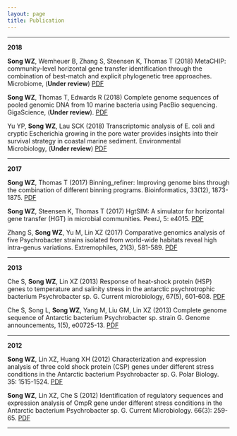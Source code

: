 ```yaml
---
layout: page
title: Publication
---
```


___


**2018**

**Song WZ**, Wemheuer B, Zhang S, Steensen K, Thomas T (2018) MetaCHIP: community-level horizontal gene transfer identification through the combination of best-match and explicit phylogenetic tree approaches. Microbiome, (**Under review**) 
[PDF](https://songweizhi.github.io/assets/pdfs/Publication_2018_MetaCHIP_manuscript.pdf)

**Song WZ**, Thomas T, Edwards R (2018) Complete genome sequences of pooled genomic DNA from 10 marine bacteria using PacBio sequencing. GigaScience, (**Under review**). 
[PDF](https://songweizhi.github.io/assets/pdfs/Publication_2018_PacBio_manuscript.pdf)

Yu YP, **Song WZ**, Lau SCK (2018) Transcriptomic analysis of E. coli and cryptic Escherichia growing in the pore water provides insights into their survival strategy in coastal marine sediment. Environmental Microbiology, (**Under review**)
[PDF](https://songweizhi.github.io/assets/pdfs/Publication_2018_HKUST_transcriptome.pdf)

___

**2017**

**Song WZ**, Thomas T (2017) Binning_refiner: Improving genome bins through the combination of different binning programs. Bioinformatics, 33(12), 1873-1875. 
[PDF](https://songweizhi.github.io/assets/pdfs/Publication_2017_Binning_refiner.pdf)

**Song WZ**, Steensen K, Thomas T (2017) HgtSIM: A simulator for horizontal gene transfer (HGT) in microbial communities. PeerJ, 5: e4015. 
[PDF](https://songweizhi.github.io/assets/pdfs/Publication_2017_HgtSIM.pdf)

Zhang S, **Song WZ**, Yu M, Lin XZ (2017) Comparative genomics analysis of five Psychrobacter strains isolated from world-wide habitats reveal high intra-genus variations. Extremophiles, 21(3), 581-589. 
[PDF](https://songweizhi.github.io/assets/pdfs/Publication_2017_comparative_genomics.pdf)

___

**2013**

Che S, **Song WZ**, Lin XZ (2013) Response of heat-shock protein (HSP) genes to temperature and salinity stress in the antarctic psychrotrophic bacterium Psychrobacter sp. G. Current microbiology, 67(5), 601-608. 
[PDF](https://songweizhi.github.io/assets/pdfs/Publication_2013_HSP.pdf)

Che S, Song L, **Song WZ**, Yang M, Liu GM, Lin XZ (2013) Complete genome sequence of Antarctic bacterium Psychrobacter sp. strain G. Genome announcements, 1(5), e00725-13. 
[PDF](https://songweizhi.github.io/assets/pdfs/Publication_2013_Genome_Announc.pdf)

___

**2012**

**Song WZ**, Lin XZ, Huang XH (2012) Characterization and expression analysis of three cold shock protein (CSP) genes under different stress conditions in the Antarctic bacterium Psychrobacter sp. G. Polar Biology. 35: 1515-1524. 
[PDF](https://songweizhi.github.io/assets/pdfs/Publication_2012_CSP.pdf)

**Song WZ**, Lin XZ, Che S (2012) Identification of regulatory sequences and expression analysis of OmpR gene under different stress conditions in the Antarctic bacterium Psychrobacter sp. G. Current Microbiology. 66(3): 259-65. 
[PDF](https://songweizhi.github.io/assets/pdfs/Publication_2012_OmpR.pdf)

___

